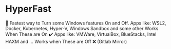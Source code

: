 # HyperFast
🚀 Fastest way to Turn some Windows features On and Off. Apps like: WSL2, Docker, Kubernetes, Hyper-V, Windows Sandbox and some other Works When These are On ✔️ Apps like: VMWare, VirtualBox, BlueStacks, Intel HAXM and ... Works when These are Off ❌ (Gitlab Mirror)
